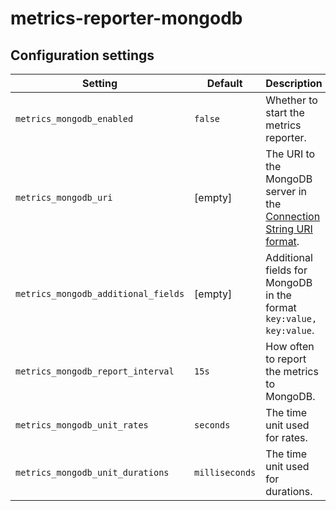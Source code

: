 # metrics-reporter-mongodb

## Configuration settings

| Setting                              | Default        | Description                                                         |
| ------------------------------------ | -------------- | ------------------------------------------------------------------- |
| `metrics_mongodb_enabled`           | `false`        | Whether to start the metrics reporter.                               |
| `metrics_mongodb_uri`               | [empty]        | The URI to the MongoDB server in the [Connection String URI format]. |
| `metrics_mongodb_additional_fields` | [empty]        | Additional fields for MongoDB in the format `key:value, key:value`.  |
| `metrics_mongodb_report_interval`   | `15s`          | How often to report the metrics to MongoDB.                          |
| `metrics_mongodb_unit_rates`        | `seconds`      | The time unit used for rates.                                        |
| `metrics_mongodb_unit_durations`    | `milliseconds` | The time unit used for durations.                                    |

[Connection String URI format]:https://docs.mongodb.com/manual/reference/connection-string/